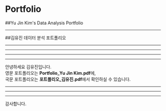 # Portfolio

##Yu Jin Kim's Data Analysis Portfolio
***
##김유진 데이터 분석 포트폴리오

***
***
***
***
안녕하세요 김유진입니다.   
영문 포트폴리오는 **Portfolio_Yu Jin Kim.pdf**에,   
국문 포트폴리오는 **포트폴리오_김유진.pdf**에서 확인하실 수 있습니다.
***
***
***
감사합니다.
